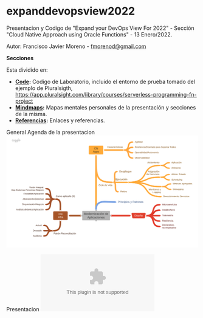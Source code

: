 # expanddevopsview2022
Presentacion y Codigo de "Expand your DevOps View For 2022"  - Sección "Cloud Native Approach using Oracle Functions" - 13 Enero/2022.

Autor: Francisco Javier Moreno - fmorenod@gmail.com

**Secciones**

Esta dividido en:

- **[Code](code/README.md):** Codigo de Laboratorio, incluido el entorno de prueba tomado del ejemplo de Pluralsigth, https://app.pluralsight.com/library/courses/serverless-programming-fn-project
- **[Mindmaps](Mindmaps.md):** Mapas mentales personales de la presentación y secciones de la misma.
- **[Referencias](References.md):** Enlaces y referencias.

General Agenda de la presentacion
![Agenda General](./docs/Modernizacin_deAplicaciones.png)

Presentacion
![Presentacion Powerpoint 2019](./docs/Expand_DevOps_View_2022.pptx)